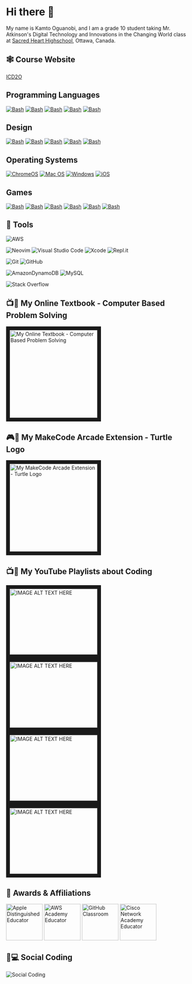 <h1>Hi there 👋</h1>
<p>My name is Kamto Oguanobi, and I am a grade 10 student taking Mr. Atkinson's Digital Technology and Innovations in the Changing World class at <a href="https://shh.ocsb.ca/">Sacred Heart Highschool</a>, Ottawa, Canada.</p>

<h2>🕸️ Course Website</h2>
<p>
  <a href="https://sites.google.com/ocsb.ca/icd/home">ICD2O</a>
</p>

<h2>Programming Languages</h2>
<p>
  <a href="https://github.com/search?q=user%3AKamto-Oguanobi+language%3Abash"><img alt="Bash" src="https://img.shields.io/badge/Python-FFD43B?style=for-the-badge&logo=python&logoColor=blue"></a>
  <a href="https://github.com/search?q=user%3AKamto-Oguanobi+language%3Abash"><img alt="Bash" src="https://img.shields.io/badge/Lua-2C2D72?style=for-the-badge&logo=lua&logoColor=white"></a>
  <a href="https://github.com/search?q=user%3AKamto-Oguanobi+language%3Abash"><img alt="Bash" src="https://img.shields.io/badge/HTML5-E34F26?style=for-the-badge&logo=html5&logoColor=white"></a>
  <a href="https://github.com/search?q=user%3AKamto-Oguanobi+language%3Abash"><img alt="Bash" src="https://img.shields.io/badge/PHP-777BB4?style=for-the-badge&logo=php&logoColor=white"></a>
    <a href="https://github.com/search?q=user%3AKamto-Oguanobi+language%3Abash"><img alt="Bash" src="https://img.shields.io/badge/Scratch-4D97FF?style=for-the-badge&logo=Scratch&logoColor=white"></a>
</p>

<h2>Design</h2>
<p>
  <a href="https://github.com/search?q=user%3AKamto-Oguanobi+language%3Abash"><img alt="Bash" src="https://img.shields.io/badge/Adobe%20Creative%20Cloud-DA1F26?style=for-the-badge&logo=Adobe%20Creative%20Cloud&logoColor=white"></a>
  <a href="https://github.com/search?q=user%3AKamto-Oguanobi+language%3Abash"><img alt="Bash" src="https://img.shields.io/badge/Adobe%20Photoshop-31A8FF?style=for-the-badge&logo=Adobe%20Photoshop&logoColor=black"></a>
  <a href="https://github.com/search?q=user%3AKamto-Oguanobi+language%3Abash"><img alt="Bash" src="https://img.shields.io/badge/blender-%23F5792A.svg?style=for-the-badge&logo=blender&logoColor=white"></a>
    <a href="https://github.com/search?q=user%3AKamto-Oguanobi+language%3Abash"><img alt="Bash" src="https://img.shields.io/badge/Canva-%2300C4CC.svg?&style=for-the-badge&logo=Canva&logoColor=white"></a>
    <a href="https://github.com/search?q=user%3AKamto-Oguanobi+language%3Abash"><img alt="Bash" src="https://img.shields.io/badge/tinkercad-1477D1?style=for-the-badge&logo=tinkercad&logoColor=white"></a>
</p>

<h2>Operating Systems</h2>
<p>
  <a href="https://www.google.com/intl/en_ca/chromebook/chrome-os/"><img src="https://img.shields.io/badge/chrome%20os-3d89fc?logo=google%20chrome&logoColor=white" alt="ChromeOS"></a>
  <a href="https://www.apple.com/ca/macos/"><img src="https://img.shields.io/badge/mac%20os-000000?logo=macos&logoColor=white" alt="Mac OS"></a>
  <a href="https://www.microsoft.com/en-ca/windows/"><img src="https://img.shields.io/badge/Windows-0078D6?logo=windows&logoColor=white" alt="Windows"></a>
  <a href="https://www.apple.com/ca/ios/"><img src="https://img.shields.io/badge/iOS-000000?logo=ios&logoColor=white" alt="iOS"></a>
</p>

<h2>Games</h2>
<p>
  <a href="https://github.com/search?q=user%3AKamto-Oguanobi+language%3Abash"><img alt="Bash" src="https://img.shields.io/badge/Epic%20Games-313131?style=for-the-badge&logo=Epic%20Games&logoColor=white"></a>
  <a href="https://github.com/search?q=user%3AKamto-Oguanobi+language%3Abash"><img alt="Bash" src="https://img.shields.io/badge/FIFA-B7312F?style=for-the-badge&logo=fifa&logoColor=white"></a>
  <a href="https://github.com/search?q=user%3AKamto-Oguanobi+language%3Abash"><img alt="Bash" src="https://img.shields.io/badge/Itch.io-FA5C5C?style=for-the-badge&logo=itchdotio&logoColor=white"></a>
  <a href="https://github.com/search?q=user%3AKamto-Oguanobi+language%3Abash"><img alt="Bash" src=""></a>
  <a href="https://github.com/search?q=user%3AKamto-Oguanobi+language%3Abash"><img alt="Bash" src=""></a>
  <a href="https://github.com/search?q=user%3AKamto-Oguanobi+language%3Abash"><img alt="Bash" src=""></a>
</p>

## 🔧 Tools

  ![AWS](https://img.shields.io/badge/AWS-%23FF9900.svg?style=for-the-badge&logo=amazon-aws&logoColor=white)
  
  ![Neovim](https://img.shields.io/badge/NeoVim-%2357A143.svg?&style=for-the-badge&logo=neovim&logoColor=white)
  ![Visual Studio Code](https://img.shields.io/badge/Visual%20Studio%20Code-0078d7.svg?style=for-the-badge&logo=visual-studio-code&logoColor=white)
  ![Xcode](https://img.shields.io/badge/Xcode-007ACC?style=for-the-badge&logo=Xcode&logoColor=white)
  ![Repl.it](https://img.shields.io/badge/Repl.it-%230D101E.svg?style=for-the-badge&logo=replit&logoColor=white)
  
  ![Git](https://img.shields.io/badge/git-%23F05033.svg?style=for-the-badge&logo=git&logoColor=white)
  ![GitHub](https://img.shields.io/badge/github-%23121011.svg?style=for-the-badge&logo=github&logoColor=white)
  
  ![AmazonDynamoDB](https://img.shields.io/badge/Amazon%20DynamoDB-4053D6?style=for-the-badge&logo=Amazon%20DynamoDB&logoColor=white)
  ![MySQL](https://img.shields.io/badge/mysql-%2300f.svg?style=for-the-badge&logo=mysql&logoColor=white)
  
  ![Stack Overflow](https://img.shields.io/badge/-Stackoverflow-FE7A16?style=for-the-badge&logo=stack-overflow&logoColor=white)

## 📺📝 My Online Textbook - Computer Based Problem Solving
<a href="https://computer-based-problem-solving.readthedocs.io/en/latest/" target="_blank"><img src="https://computer-based-problem-solving.readthedocs.io/en/latest/_images/ComputerBasedProblemSolving.png" alt="My Online Textbook - Computer Based Problem Solving" width="240" border="10" /></a>

## 🎮🐢 My MakeCode Arcade Extension - Turtle Logo
<a href="https://arcade.makecode.com/pkg/mr-coxall/turtle-logo" target="_blank"><img src="https://raw.githubusercontent.com/mr-coxall/turtle-logo/master/icon.png" alt="My MakeCode Arcade Extension - Turtle Logo" width="240" border="10" /></a>

## 📺📝 My YouTube Playlists about Coding

<a href="https://www.youtube.com/playlist?list=PLJafb_gms6qMiRUqLi8rSH-bndwuXOMFv" target="_blank"><img src="http://img.youtube.com/vi/2rKh2TnAC3c/0.jpg" alt="IMAGE ALT TEXT HERE" width="240" height="180" border="10" /></a>
<a href="https://www.youtube.com/playlist?list=PLJafb_gms6qPYsHm0yW1t1ZxXzSzjX4y_" target="_blank"><img src="http://img.youtube.com/vi/JEfv01Qk7Wo/0.jpg" alt="IMAGE ALT TEXT HERE" width="240" height="180" border="10" /></a>
<a href="https://www.youtube.com/playlist?list=PLJafb_gms6qNednIIrd5RB0F5qbYamz0t" target="_blank"><img src="http://img.youtube.com/vi/829yfaX63vk/0.jpg" alt="IMAGE ALT TEXT HERE" width="240" height="180" border="10" /></a>
<a href="https://www.youtube.com/playlist?list=PLJafb_gms6qPGqxZFpa1w6WwubGMKDViC" target="_blank"><img src="http://img.youtube.com/vi/G9GUvLsbW54/0.jpg" alt="IMAGE ALT TEXT HERE" width="240" height="180" border="10" /></a>

## 🏅 Awards & Affiliations

<a href="https://www.apple.com/ca/education/k12/apple-distinguished-educator/" target="_blank"><img src="./images/APPLE_DISTINGUISHED_EDUCATOR.jpg" alt="Apple Distinguished Educator" height="100" /></a>
<a href="https://aws.amazon.com/training/awsacademy/" target="_blank"><img src="./images/AWS_Academy_Educator.png" alt="AWS Academy Educator" height="100" /></a>
<a href="https://education.github.com/teachers/" target="_blank"><img src="./images/GitHub_Classroom.png" alt="GitHub Classroom" height="100" /></a>
<a href="https://www.netacad.com/educators/" target="_blank"><img src="./images/Cisco_Network_Academy.png" alt="Cisco Network Academy Educator" height="100" /></a>

## 👥💻 Social Coding

![Social Coding](./images/social_coding.jpg)

